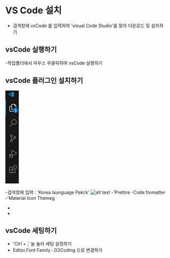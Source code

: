 # VS Code 설치

- 검색창에 vsCode 를 입력하여 'visual Code Studio'를 찾아 다운로드 및 설치하기

## vsCode 실행하기

-작업폴더에서 마우스 우클릭하여 vsCode 실행하기

## vsCode 플러그인 설치하기

![alt text](./images/image.png)

-검색창에 입력 : 'Korea launguage Pakck'
![alt text](./images/image-1.png')
-'Prettire -Code fromatter
-'Material Icon Themeg

-
-

## vsCode 세팅하기

- 'Ctrl + ,' 늘 눌러 세팅 설정하기
- Editor.Font Family : D2Coding 으로 변경하기
